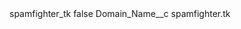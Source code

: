 <?xml version="1.0" encoding="UTF-8"?>
<CustomMetadata xmlns="http://soap.sforce.com/2006/04/metadata" xmlns:xsi="http://www.w3.org/2001/XMLSchema-instance" xmlns:xsd="http://www.w3.org/2001/XMLSchema">
    <label>spamfighter_tk</label>
    <protected>false</protected>
    <values>
        <field>Domain_Name__c</field>
        <value xsi:type="xsd:string">spamfighter.tk</value>
    </values>
</CustomMetadata>
